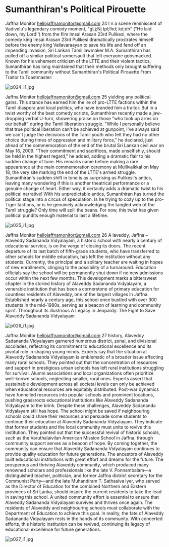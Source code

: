 # Sumanthiran's Political Pirouette

Jaffna Monitor
hellojaffnamonitor@gmail.com
24
I
n a scene reminiscent of Vadivelu's 
legendary comedy moment, "gLj;Nj 
tpl;lhd; kd;dh" ("He laid down, my Lord'') 
from the film Imsai Arasan 23rd Pulikesi, 
where the comedy king Imsai Arasan 23rd 
Pulikesi dramatically prostrates himself before 
the enemy king Vallavaraayan to save his 
life and fend off an impending invasion, Sri 
Lankan Tamil lawmaker M.A. Sumanthiran 
has pulled off a similar political somersault 
that left everyone gobsmacked.  
Known for his vehement criticism of the LTTE 
and their violent tactics, Sumanthiran has long 
maintained that their methods only brought 
suffering to the Tamil community without 
Sumanthiran's 
Political Pirouette
From Traitor to Toastmaster:

![p024_i1.jpg](images_out/005_sumanthirans_political_pirouette/p024_i1.jpg)

Jaffna Monitor
hellojaffnamonitor@gmail.com
25
yielding any political gains. This stance has 
earned him the ire of pro-LTTE factions 
within the Tamil diaspora and local politics, 
who have branded him a traitor.
But in a twist worthy of the best comedy 
scripts, Sumanthiran recently made a jaw-
dropping verbal U-turn, showering praise 
on those "who took up arms on our behalf" 
during the Tamil liberation struggle. "While I 
personally believe that true political liberation 
can't be achieved at gunpoint, I've always said 
we can't judge the decisions of the Tamil youth 
who felt they had no other choice during times 
of oppression and military force," he declared, 
just ahead of the commemoration of the end 
of the brutal Sri Lankan civil war on May 
18, 2009. "Their commitment and sacrifices, 
made unselfishly, should be held in the highest 
regard," he added, adding a dramatic flair to 
his sudden change of tune.
His remarks came before making a rare 
appearance at the main commemoration 
ceremony at Mullivaikkal on May 18, the very 
site marking the end of the LTTE's armed 
struggle. Sumanthiran's sudden shift in tone 
is as surprising as Pulikesi's antics, leaving 
many wondering if this is another theatrical 
performance or a genuine change of heart. 
Either way, it certainly adds a dramatic twist to 
his political narrative!
With his unpredictable antics, Sumanthiran 
has turned the political stage into a circus 
of speculation. Is he trying to cozy up to 
the pro-Tiger factions, or is he genuinely 
acknowledging the tangled web of the Tamil 
struggle? Only time will spill the beans. For 
now, this twist has given political pundits 
enough material to last a lifetime.

![p025_i1.jpg](images_out/005_sumanthirans_political_pirouette/p025_i1.jpg)

Jaffna Monitor
hellojaffnamonitor@gmail.com
26
A
laveddy, Jaffna – Alaveddy Sadananda 
Vidyalayam, a historic school with nearly 
a century of educational service, is on the 
verge of closing its doors. The recent departure 
of its last batch of fifth-grade students, who 
have transferred to other schools for middle 
education, has left the institution without 
any students. Currently, the principal and a 
solitary teacher are waiting in hopes of new 
enrollments, clinging to the possibility of a 
turnaround. Education officials say the school 
will be permanently shut down if no new 
admissions occur within the next few months.
This development marks a bittersweet chapter 
in the storied history of Alaveddy Sadananda 
Vidyalayam, a venerable institution that has 
been a cornerstone of primary education for 
countless residents of Alaveddy, one of the 
largest villages in Jaffna. 
Established nearly a century ago, this school 
once bustled with over 300 students in the 
mid-1980s, serving as a beacon of learning and 
community spirit. Throughout its illustrious 
A Legacy in Jeopardy: 
The Fight to Save Alaveddy 
Sadananda Vidyalayam

![p026_i1.jpg](images_out/005_sumanthirans_political_pirouette/p026_i1.jpg)

Jaffna Monitor
hellojaffnamonitor@gmail.com
27
history, Alaveddy Sadananda Vidyalayam 
garnered numerous district, zonal, and 
divisional accolades, reflecting its commitment 
to educational excellence and its pivotal role in 
shaping young minds. 
Experts say that the situation at Alaveddy 
Sadananda Vidyalayam is emblematic of a 
broader issue affecting many rural schools. 
They pointed out that the concentration of 
resources and support in prestigious urban 
schools has left rural institutions struggling 
for survival. Alumni associations and local 
organizations often prioritize well-known 
schools, neglecting smaller, rural ones. Experts 
assert that sustainable development across 
all societal levels can only be achieved when 
educational resources are equitably distributed.
Post-war dynamics have funnelled resources 
into popular schools and prominent locations, 
pushing grassroots educational institutions like 
Alaveddy Sadananda Vidyalayam to the brink. 
Despite these challenges, Alaveddy Sadananda 
Vidyalayam still has hope. The school might 
be saved if neighbouring schools could share 
their resources and persuade some students 
to continue their education at Alaveddy 
Sadananda Vidyalayam.
They indicate that former students and 
the local community must unite to revive 
this institution. They pointed out that the 
successful revival of historic schools, such as 
the Varuthalaivilan American Mission School 
in Jaffna, through community support serves 
as a beacon of hope. By coming together, 
the community can ensure that Alaveddy 
Sadananda Vidyalayam continues to provide 
quality education for future generations.
The ancestors of Alaveddy built educational 
institutions with great effort and dreams 
for the future. The prosperous and thriving 
Alaveddy community, which produced many 
renowned scholars and professionals like 
the late V. Ponnambalam—a distinguished 
teacher, politician, and former Jaffna district 
secretary for the Communist Party—and the 
late Muhandiram T. Sathasiva Iyer, who served 
as the Director of Education for the combined 
Northern and Eastern provinces of Sri Lanka, 
should inspire the current residents to take the 
lead in saving this school.
A united community effort is essential to 
ensure that Alaveddy Sadananda Vidyalayam 
survives and thrives once again. The residents 
of Alaveddy and neighbouring schools must 
collaborate with the Department of Education 
to achieve this goal.
In reality, the fate of Alaveddy Sadananda 
Vidyalayam rests in the hands of its 
community. With concerted efforts, this 
historic institution can be revived, continuing 
its legacy of educational excellence for future 
generations.

![p027_i1.jpg](images_out/005_sumanthirans_political_pirouette/p027_i1.jpg)

